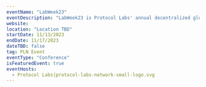 ```yaml
---
eventName: "LabWeek23"
eventDescription: "LabWeek23 is Protocol Labs' annual decentralized global conference."
website: 
location: "Location TBD"
startDate: 11/13/2023
endDate: 11/17/2023
dateTBD: false
tag: PLN Event
eventType: "Conference"
isFeaturedEvent: true
eventHosts:
  - Protocol Labs|protocol-labs-network-small-logo.svg
---
```


